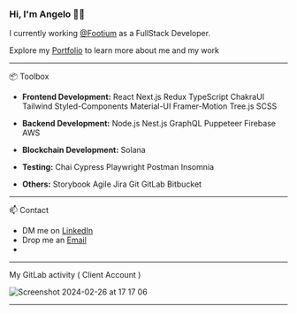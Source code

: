 ### Hi, I'm Angelo 👋🏻

I currently working [@Footium](https://footium.club) as a FullStack Developer.

Explore my [Portfolio](https://angelocode.dev) to learn more about me and my work

___

📦 Toolbox
* **Frontend Development:** React Next.js Redux TypeScript ChakraUI Tailwind Styled-Components Material-UI Framer-Motion Tree.js SCSS

* **Backend Development:** Node.js Nest.js GraphQL Puppeteer Firebase AWS

* **Blockchain Development:** Solana

* **Testing:** Chai Cypress Playwright Postman Insomnia

* **Others:** Storybook Agile Jira Git GitLab Bitbucket

---

📫 Contact
- DM me on [LinkedIn](https://www.linkedin.com/in/daniel-angelo-negri) 
- Drop me an [Email](mailto:danielangelonegri@gmail.com)
- 
---

My GitLab activity ( Client Account )

![Screenshot 2024-02-26 at 17 17 06](https://github.com/angelo-negri/angelo-negri/assets/158775668/5b919d29-55c3-4520-bade-9731997e9021)

---
